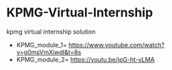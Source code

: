 # KPMG-Virtual-Internship
kpmg virtual internship solution

* KPMG_module_1= https://www.youtube.com/watch?v=g0msVmXiwdI&t=8s
* KPMG_module_2= https://youtu.be/jpG-ht-vLMA
